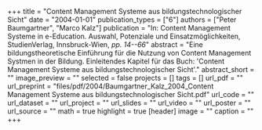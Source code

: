 +++
title = "Content Management Systeme aus bildungstechnologischer Sicht"
date = "2004-01-01"
publication_types = ["6"]
authors = ["Peter Baumgartner", "Marco Kalz"]
publication = "In: Content Management Systeme in e-Education. Auswahl, Potenziale und Einsatzmöglichkeiten, StudienVerlag, Innsbruck-Wien, _pp. 14--66_"
abstract = "Eine bildungstheoretische Einführung für die Nutzung von Content Management Systmen in der Bildung. Einleitendes Kapitel für das Buch: 'Content Management Systeme aus bildungstechnologischer Sicht'."
abstract_short = ""
image_preview = ""
selected = false
projects = []
tags = []
url_pdf = ""
url_preprint = "files/pdf/2004/Baumgartner_Kalz_2004_Content Management Systeme aus bildungstechnologischer Sicht.pdf"
url_code = ""
url_dataset = ""
url_project = ""
url_slides = ""
url_video = ""
url_poster = ""
url_source = ""
math = true
highlight = true
[header]
image = ""
caption = ""
+++

